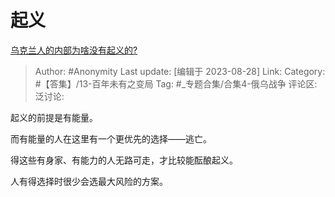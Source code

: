# 起义
[乌克兰人的内部为啥没有起义的?](https://www.zhihu.com/question/617396941/answer/3186056602)

> Author: #Anonymity
> Last update: [编辑于 2023-08-28]
> Link:
> Category: #【答集】/13-百年未有之变局
> Tag:  #_专题合集/合集4-俄乌战争
> 评论区:
> 泛讨论:

起义的前提是有能量。

而有能量的人在这里有一个更优先的选择——逃亡。

得这些有身家、有能力的人无路可走，才比较能酝酿起义。

人有得选择时很少会选最大风险的方案。
